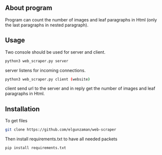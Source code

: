## About program 
Program can count the number of images and leaf paragraphs in Html (only the last paragraphs in nested paragraph).


## Usage

Two console should be used for server and client.
```bash
python3 web_scraper.py server
```
server listens for incoming connections.
```bash
python3 web_scraper.py client (website)
```
client send url to the server and in reply get the number of images and leaf paragraphs in Html.

## Installation
To get files 
```bash
git clone https://github.com/elgunzaman/web-scraper
```
Then install requirements.txt to have all needed packets
```bash
pip install requirements.txt
```

